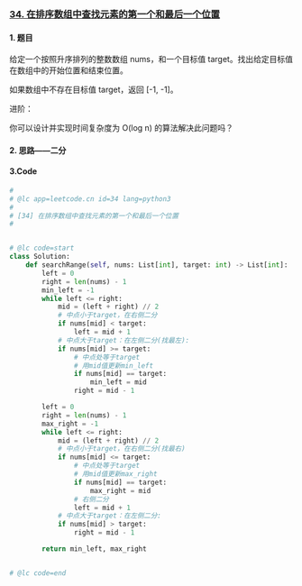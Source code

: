 ### [34. 在排序数组中查找元素的第一个和最后一个位置](https://leetcode-cn.com/problems/find-first-and-last-position-of-element-in-sorted-array/) 

#### 1. 题目

给定一个按照升序排列的整数数组 nums，和一个目标值 target。找出给定目标值在数组中的开始位置和结束位置。

如果数组中不存在目标值 target，返回 [-1, -1]。

进阶：

你可以设计并实现时间复杂度为 O(log n) 的算法解决此问题吗？

#### 2. 思路——二分


#### 3.Code

``` python
#
# @lc app=leetcode.cn id=34 lang=python3
#
# [34] 在排序数组中查找元素的第一个和最后一个位置
#


# @lc code=start
class Solution:
    def searchRange(self, nums: List[int], target: int) -> List[int]:
        left = 0
        right = len(nums) - 1
        min_left = -1
        while left <= right:
            mid = (left + right) // 2
            # 中点小于target，在右侧二分
            if nums[mid] < target:
                left = mid + 1
            # 中点大于target：在左侧二分(找最左):
            if nums[mid] >= target:
                # 中点处等于target
                # 用mid值更新min_left
                if nums[mid] == target:
                    min_left = mid
                right = mid - 1

        left = 0
        right = len(nums) - 1
        max_right = -1
        while left <= right:
            mid = (left + right) // 2
            # 中点小于target，在右侧二分(找最右)
            if nums[mid] <= target:
                # 中点处等于target
                # 用mid值更新max_right
                if nums[mid] == target:
                    max_right = mid
                # 右侧二分
                left = mid + 1
            # 中点大于target：在左侧二分:
            if nums[mid] > target:
                right = mid - 1

        return min_left, max_right


# @lc code=end


```